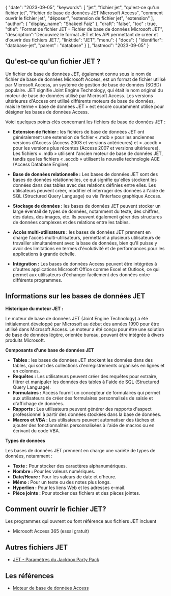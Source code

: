 {
"date": "2023-09-05",
  "keywords": [
"jet",
"fichier jet",
"qu'est-ce qu'un fichier jet",
"Fichier de base de données JET Microsoft Access",
"comment ouvrir le fichier jet",
"déposer",
"extension de fichier jet",
"extension"
],
  "author": {
"display_name": "Shakeel Faiz"
},
"draft": "false",
"toc" : true,
"title": "Format de fichier JET - Fichier de base de données Microsoft JET",
  "description":"Découvrez le format JET et les API permettant de créer et d'ouvrir des fichiers JET.",
"linktitle": "JET",
  "menu": {
    "docs": {
      "identifier": "database-jet",
"parent" : "database"
}
},
"lastmod": "2023-09-05"
}

## Qu'est-ce qu'un fichier JET ?

Un fichier de base de données JET, également connu sous le nom de fichier de base de données Microsoft Access, est un format de fichier utilisé par Microsoft Access, un système de gestion de base de données (SGBD) populaire. JET signifie Joint Engine Technology, qui était le nom original du moteur de base de données utilisé par Microsoft Access. Les versions ultérieures d'Access ont utilisé différents moteurs de base de données, mais le terme « base de données JET » est encore couramment utilisé pour désigner les bases de données Access.

Voici quelques points clés concernant les fichiers de base de données JET :

- **Extension de fichier :** les fichiers de base de données JET ont généralement une extension de fichier « .mdb » pour les anciennes versions d'Access (Access 2003 et versions antérieures) et « .accdb » pour les versions plus récentes (Access 2007 et versions ultérieures). Les fichiers « .mdb » utilisent l'ancien moteur de base de données JET, tandis que les fichiers « .accdb » utilisent la nouvelle technologie ACE (Access Database Engine).

- **Base de données relationnelle :** Les bases de données JET sont des bases de données relationnelles, ce qui signifie qu'elles stockent les données dans des tables avec des relations définies entre elles. Les utilisateurs peuvent créer, modifier et interroger des données à l'aide de SQL (Structured Query Language) ou via l'interface graphique Access.

- **Stockage de données :** les bases de données JET peuvent stocker un large éventail de types de données, notamment du texte, des chiffres, des dates, des images, etc. Ils peuvent également gérer des structures de données complexes et des relations entre les tables.

- **Accès multi-utilisateurs :** les bases de données JET prennent en charge l'accès multi-utilisateurs, permettant à plusieurs utilisateurs de travailler simultanément avec la base de données, bien qu'il puisse y avoir des limitations en termes d'évolutivité et de performances pour les applications à grande échelle.

- **Intégration :** Les bases de données Access peuvent être intégrées à d'autres applications Microsoft Office comme Excel et Outlook, ce qui permet aux utilisateurs d'échanger facilement des données entre différents programmes.

## Informations sur les bases de données JET

**Historique du moteur JET :**

Le moteur de base de données JET (Joint Engine Technology) a été initialement développé par Microsoft au début des années 1990 pour être utilisé dans Microsoft Access. Le moteur a été conçu pour être une solution de base de données légère, orientée bureau, pouvant être intégrée à divers produits Microsoft.

**Composants d'une base de données JET**

- **Tables :** les bases de données JET stockent les données dans des tables, qui sont des collections d'enregistrements organisés en lignes et en colonnes.
- **Requêtes :** Les utilisateurs peuvent créer des requêtes pour extraire, filtrer et manipuler les données des tables à l'aide de SQL (Structured Query Language).
- **Formulaires :** Access fournit un concepteur de formulaires qui permet aux utilisateurs de créer des formulaires personnalisés de saisie et d'affichage de données.
- **Rapports :** Les utilisateurs peuvent générer des rapports d'aspect professionnel à partir des données stockées dans la base de données.
- **Macros et VBA :** Les utilisateurs peuvent automatiser des tâches et ajouter des fonctionnalités personnalisées à l'aide de macros ou en écrivant du code VBA.

**Types de données**

Les bases de données JET prennent en charge une variété de types de données, notamment :

- **Texte :** Pour stocker des caractères alphanumériques.
- **Nombre :** Pour les valeurs numériques.
- **Date/Heure :** Pour les valeurs de date et d'heure.
- **Mémo :** Pour un texte ou des notes plus longs.
- **Hyperlien :** Pour les liens Web et les adresses e-mail.
- **Pièce jointe :** Pour stocker des fichiers et des pièces jointes.

## Comment ouvrir le fichier JET?

Les programmes qui ouvrent ou font référence aux fichiers JET incluent

- Microsoft Access 365 (essai gratuit)

## Autres fichiers JET

- [JET - Paramètres du Jackbox Party Pack](/fr/settings/jet/)


## Les références
* [Moteur de base de données Access](https://en.wikipedia.org/wiki/Access_Database_Engine)

